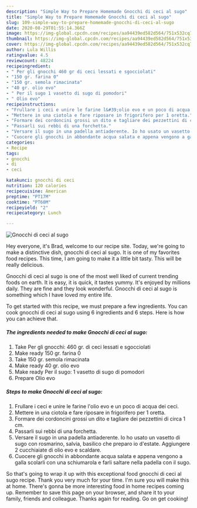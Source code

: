 ```yaml
---
description: "Simple Way to Prepare Homemade Gnocchi di ceci al sugo"
title: "Simple Way to Prepare Homemade Gnocchi di ceci al sugo"
slug: 109-simple-way-to-prepare-homemade-gnocchi-di-ceci-al-sugo
date: 2020-08-29T01:55:14.366Z
image: https://img-global.cpcdn.com/recipes/aa94439ed582d564/751x532cq70/gnocchi-di-ceci-al-sugo-recipe-main-photo.jpg
thumbnail: https://img-global.cpcdn.com/recipes/aa94439ed582d564/751x532cq70/gnocchi-di-ceci-al-sugo-recipe-main-photo.jpg
cover: https://img-global.cpcdn.com/recipes/aa94439ed582d564/751x532cq70/gnocchi-di-ceci-al-sugo-recipe-main-photo.jpg
author: Lula Willis
ratingvalue: 4.5
reviewcount: 48224
recipeingredient:
- " Per gli gnocchi 460 gr di ceci lessati e sgocciolati"
- "150 gr. farina 0"
- "150 gr. semola rimacinata"
- "40 gr. olio evo"
- " Per il sugo 1 vasetto di sugo di pomodori"
- " Olio evo"
recipeinstructions:
- "Frullare i ceci e unire le farine l&#39;olio evo e un poco di acqua dei ceci."
- "Mettere in una ciotola e fare riposare in frigorifero per 1 oretta."
- "Formare dei cordoncini grossi un dito e tagliare dei pezzettini di circa 1 cm."
- "Passarli sui rebbi di una forchetta."
- "Versare il sugo in una padella antiaderente. Io ho usato un vasetto di sugo con rosmarino, salvia, basilico che preparo io d&#39;estate. Aggiungere 2 cucchiaiate di olio evo e scaldare."
- "Cuocere gli gnocchi in abbondante acqua salata e appena vengono a galla scolarli con una schiumarola e farli saltare nella padella con il sugo."
categories:
- Recipe
tags:
- gnocchi
- di
- ceci

katakunci: gnocchi di ceci 
nutrition: 120 calories
recipecuisine: American
preptime: "PT17M"
cooktime: "PT60M"
recipeyield: "2"
recipecategory: Lunch

---
```



![Gnocchi di ceci al sugo](https://img-global.cpcdn.com/recipes/aa94439ed582d564/751x532cq70/gnocchi-di-ceci-al-sugo-recipe-main-photo.jpg)

Hey everyone, it's Brad, welcome to our recipe site. Today, we're going to make a distinctive dish, gnocchi di ceci al sugo. It is one of my favorites food recipes. This time, I am going to make it a little bit tasty. This will be really delicious.

Gnocchi di ceci al sugo is one of the most well liked of current trending foods on earth. It is easy, it is quick, it tastes yummy. It's enjoyed by millions daily. They are fine and they look wonderful. Gnocchi di ceci al sugo is something which I have loved my entire life.




To get started with this recipe, we must prepare a few ingredients. You can cook gnocchi di ceci al sugo using 6 ingredients and 6 steps. Here is how you can achieve that.

<!--inarticleads1-->

##### The ingredients needed to make Gnocchi di ceci al sugo:

1. Take  Per gli gnocchi: 460 gr. di ceci lessati e sgocciolati
1. Make ready 150 gr. farina 0
1. Take 150 gr. semola rimacinata
1. Make ready 40 gr. olio evo
1. Make ready  Per il sugo: 1 vasetto di sugo di pomodori
1. Prepare  Olio evo




<!--inarticleads2-->

##### Steps to make Gnocchi di ceci al sugo:

1. Frullare i ceci e unire le farine l&#39;olio evo e un poco di acqua dei ceci.
1. Mettere in una ciotola e fare riposare in frigorifero per 1 oretta.
1. Formare dei cordoncini grossi un dito e tagliare dei pezzettini di circa 1 cm.
1. Passarli sui rebbi di una forchetta.
1. Versare il sugo in una padella antiaderente. Io ho usato un vasetto di sugo con rosmarino, salvia, basilico che preparo io d&#39;estate. Aggiungere 2 cucchiaiate di olio evo e scaldare.
1. Cuocere gli gnocchi in abbondante acqua salata e appena vengono a galla scolarli con una schiumarola e farli saltare nella padella con il sugo.




So that's going to wrap it up with this exceptional food gnocchi di ceci al sugo recipe. Thank you very much for your time. I'm sure you will make this at home. There's gonna be more interesting food in home recipes coming up. Remember to save this page on your browser, and share it to your family, friends and colleague. Thanks again for reading. Go on get cooking!
